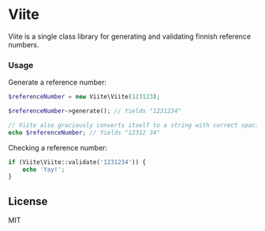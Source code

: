 # Viite

Viite is a single class library for generating and validating finnish reference numbers.

### Usage

Generate a reference number:
```php
$referenceNumber = new Viite\Viite(123123);

$referenceNumber->generate(); // Yields "1231234"

// Viite also graciously converts itself to a string with correct spacing
echo $referenceNumber; // Yields "12312 34"
```

Checking a reference number:
```php
if (Viite\Viite::validate('1231234')) {
    echo 'Yay!';
}
```

License
----

MIT

